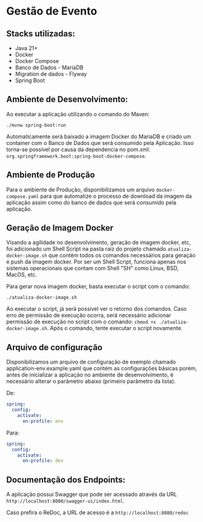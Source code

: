 # Gestão de Evento

## Stacks utilizadas:
 - Java 21+
 - Docker
 - Docker Compose
 - Banco de Dados - MariaDB
 - Migration de dados - Flyway
 - Spring Boot

## Ambiente de Desenvolvimento:

Ao executar a aplicação utilizando o comando do Maven:

```shell
./mvnw spring-boot:run
```

Automaticamente será baixado a imagem Docker do MariaDB e criado um container com o Banco de Dados que será consumido pela
Aplicação. Isso torna-se possível por causa da dependencia no pom.xml: `org.springframework.boot:spring-boot-docker-compose`.

## Ambiente de Produção

Para o ambiente de Produção, disponibilizamos um arquivo `docker-compose.yaml` para que automatize o processo de download
da imagem da aplicação assim como do banco de dados que será consumido pela aplicação.

## Geração de Imagem Docker

Visando a agilidade no desenvolvimento, geração de imagem docker, etc, foi adicionado um Shell Script na pasta raiz do
projeto chamado `atualiza-docker-image.sh` que contém todos os comandos necessários para geração e push da imagem docker.
Por ser um Shell Script, funciona apenas nos sistemas operacionais que contam com Shell "SH" como Linux, BSD, MacOS, etc.

Para gerar nova imagem docker, basta executar o script com o comando:

```shell
./atualiza-docker-image.sh
```

Ao executar o script, já será possível ver o retorno dos comandos. Caso erro de permissão de execução ocorra, será necessário
adicionar permissão de execução no script com o comando: `chmod +x ./atualiza-docker-image.sh`. Após o comando, tente executar
o script novamente.

## Arquivo de configuração

Disponibilizamos um arquivo de configuração de exemplo chamado application-env.example.yaml que contém as configurações básicas
porém, antes de inicializar a aplicação no ambiente de desenvolvimento, é necessário alterar o parâmetro abaixo (primeiro parâmetro da lista).

De:
```yaml
spring:
  config:
    activate:
      on-profile: env
```

Para:
```yaml
spring:
  config:
    activate:
      on-profile: dev
```

## Documentação dos Endpoints:

A aplicação possui Swagger que pode ser acessado através da URL `http://localhost:8080/swagger-ui/index.html`.

Caso prefira o ReDoc, a URL de acesso é a `http://localhost:8080/redoc`